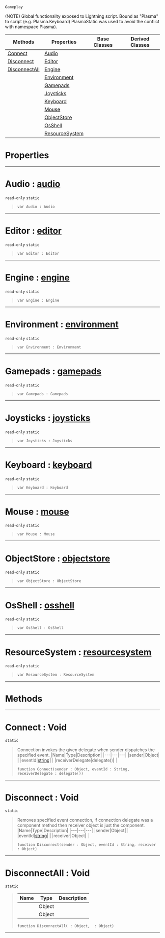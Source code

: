  `Gameplay`

(NOTE) Global functionality exposed to Lightning script. Bound as "Plasma" to script (e.g. Plasma.Keyboard) PlasmaStatic was used to avoid the conflict with namespace Plasma).

|Methods|Properties|Base Classes|Derived Classes|
|---|---|---|---|
|[ Connect](https://github.com/PlasmaEngine/PlasmaDocs/tree/master/docs/C%2B%2B/code_reference/class_reference/plasma.markdown#connect-void)|[ Audio](https://github.com/PlasmaEngine/PlasmaDocs/tree/master/docs/C%2B%2B/code_reference/class_reference/plasma.markdown#audio-plasma-engine-docume)| | |
|[ Disconnect](https://github.com/PlasmaEngine/PlasmaDocs/tree/master/docs/C%2B%2B/code_reference/class_reference/plasma.markdown#disconnect-void)|[ Editor](https://github.com/PlasmaEngine/PlasmaDocs/tree/master/docs/C%2B%2B/code_reference/class_reference/plasma.markdown#editor-plasma-engine-docum)| | |
|[ DisconnectAll](https://github.com/PlasmaEngine/PlasmaDocs/tree/master/docs/C%2B%2B/code_reference/class_reference/plasma.markdown#disconnectall-void)|[ Engine](https://github.com/PlasmaEngine/PlasmaDocs/tree/master/docs/C%2B%2B/code_reference/class_reference/plasma.markdown#engine-plasma-engine-docum)| | |
| |[ Environment](https://github.com/PlasmaEngine/PlasmaDocs/tree/master/docs/C%2B%2B/code_reference/class_reference/plasma.markdown#environment-plasma-engine)| | |
| |[ Gamepads](https://github.com/PlasmaEngine/PlasmaDocs/tree/master/docs/C%2B%2B/code_reference/class_reference/plasma.markdown#gamepads-plasma-engine-doc)| | |
| |[ Joysticks](https://github.com/PlasmaEngine/PlasmaDocs/tree/master/docs/C%2B%2B/code_reference/class_reference/plasma.markdown#joysticks-plasma-engine-do)| | |
| |[ Keyboard](https://github.com/PlasmaEngine/PlasmaDocs/tree/master/docs/C%2B%2B/code_reference/class_reference/plasma.markdown#keyboard-plasma-engine-doc)| | |
| |[ Mouse](https://github.com/PlasmaEngine/PlasmaDocs/tree/master/docs/C%2B%2B/code_reference/class_reference/plasma.markdown#mouse-plasma-engine-docume)| | |
| |[ ObjectStore](https://github.com/PlasmaEngine/PlasmaDocs/tree/master/docs/C%2B%2B/code_reference/class_reference/plasma.markdown#objectstore-plasma-engine)| | |
| |[ OsShell](https://github.com/PlasmaEngine/PlasmaDocs/tree/master/docs/C%2B%2B/code_reference/class_reference/plasma.markdown#osshell-plasma-engine-docu)| | |
| |[ ResourceSystem](https://github.com/PlasmaEngine/PlasmaDocs/tree/master/docs/C%2B%2B/code_reference/class_reference/plasma.markdown#resourcesystem-plasma-engi)| | |


 #  Properties


---  
 #  Audio : [audio](https://github.com/PlasmaEngine/PlasmaDocs/tree/master/docs/C%2B%2B/code_reference/class_reference/audio.markdown)

 `read-only` `static`

> 
> ``` lang=cpp, name=Lightning
> var Audio : Audio


---  
 #  Editor : [editor](https://github.com/PlasmaEngine/PlasmaDocs/tree/master/docs/C%2B%2B/code_reference/class_reference/editor.markdown)

 `read-only` `static`

> 
> ``` lang=cpp, name=Lightning
> var Editor : Editor


---  
 #  Engine : [engine](https://github.com/PlasmaEngine/PlasmaDocs/tree/master/docs/C%2B%2B/code_reference/class_reference/engine.markdown)

 `read-only` `static`

> 
> ``` lang=cpp, name=Lightning
> var Engine : Engine


---  
 #  Environment : [environment](https://github.com/PlasmaEngine/PlasmaDocs/tree/master/docs/C%2B%2B/code_reference/class_reference/environment.markdown)

 `read-only` `static`

> 
> ``` lang=cpp, name=Lightning
> var Environment : Environment


---  
 #  Gamepads : [gamepads](https://github.com/PlasmaEngine/PlasmaDocs/tree/master/docs/C%2B%2B/code_reference/class_reference/gamepads.markdown)

 `read-only` `static`

> 
> ``` lang=cpp, name=Lightning
> var Gamepads : Gamepads


---  
 #  Joysticks : [joysticks](https://github.com/PlasmaEngine/PlasmaDocs/tree/master/docs/C%2B%2B/code_reference/class_reference/joysticks.markdown)

 `read-only` `static`

> 
> ``` lang=cpp, name=Lightning
> var Joysticks : Joysticks


---  
 #  Keyboard : [keyboard](https://github.com/PlasmaEngine/PlasmaDocs/tree/master/docs/C%2B%2B/code_reference/class_reference/keyboard.markdown)

 `read-only` `static`

> 
> ``` lang=cpp, name=Lightning
> var Keyboard : Keyboard


---  
 #  Mouse : [mouse](https://github.com/PlasmaEngine/PlasmaDocs/tree/master/docs/C%2B%2B/code_reference/class_reference/mouse.markdown)

 `read-only` `static`

> 
> ``` lang=cpp, name=Lightning
> var Mouse : Mouse


---  
 #  ObjectStore : [objectstore](https://github.com/PlasmaEngine/PlasmaDocs/tree/master/docs/C%2B%2B/code_reference/class_reference/objectstore.markdown)

 `read-only` `static`

> 
> ``` lang=cpp, name=Lightning
> var ObjectStore : ObjectStore


---  
 #  OsShell : [osshell](https://github.com/PlasmaEngine/PlasmaDocs/tree/master/docs/C%2B%2B/code_reference/class_reference/osshell.markdown)

 `read-only` `static`

> 
> ``` lang=cpp, name=Lightning
> var OsShell : OsShell


---  
 #  ResourceSystem : [resourcesystem](https://github.com/PlasmaEngine/PlasmaDocs/tree/master/docs/C%2B%2B/code_reference/class_reference/resourcesystem.markdown)

 `read-only` `static`

> 
> ``` lang=cpp, name=Lightning
> var ResourceSystem : ResourceSystem


---  
 #  Methods


---  
 #  Connect : Void

 `static`

> Connection invokes the given delegate when sender dispatches the specified event.
> |Name|Type|Description|
> |---|---|---|
> |sender|Object| |
> |eventId|[string](https://github.com/PlasmaEngine/PlasmaDocs/tree/master/docs/C%2B%2B/code_reference/lightning_base_types/string.markdown)| |
> |receiverDelegate|delegate()| |
> ``` lang=cpp, name=Lightning
> function Connect(sender : Object, eventId : String, receiverDelegate : delegate())
> ``` 


---  
 #  Disconnect : Void

 `static`

> Removes specified event connection, if connection delegate was a component method then receiver object is just the component.
> |Name|Type|Description|
> |---|---|---|
> |sender|Object| |
> |eventId|[string](https://github.com/PlasmaEngine/PlasmaDocs/tree/master/docs/C%2B%2B/code_reference/lightning_base_types/string.markdown)| |
> |receiver|Object| |
> ``` lang=cpp, name=Lightning
> function Disconnect(sender : Object, eventId : String, receiver : Object)
> ``` 


---  
 #  DisconnectAll : Void

 `static`

> 
> |Name|Type|Description|
> |---|---|---|
> ||Object| |
> ||Object| |
> ``` lang=cpp, name=Lightning
> function DisconnectAll( : Object,  : Object)
> ``` 


---  
 

 